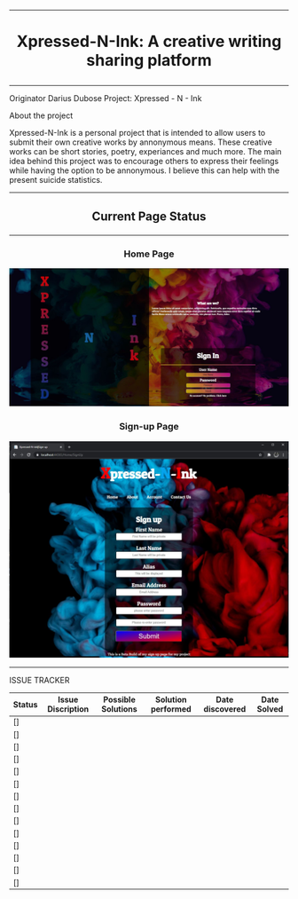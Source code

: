 ***
# <p align="center"> Xpressed-N-Ink: A creative writing sharing platform </p>
***

Originator Darius Dubose 
Project: Xpressed - N - Ink

About the project

Xpressed-N-Ink is a personal project that is intended to allow users to submit their own creative works by annonymous means. These creative works can be short stories, poetry, experiances and much more. The main idea behind this project was to encourage others to express their feelings while having the option to be annonymous. I believe this can help with the present suicide statistics.
***
## <p align="center" > Current Page Status </p>
***
### <p align="center"> Home Page </P>
![index Page](/images/newIndexpage.JPG)

### <p align="center"> Sign-up Page </P>
![sign up Page](/images/SignInpage.JPG)

***
ISSUE TRACKER

| Status | Issue Discription | Possible Solutions | Solution performed | Date discovered | Date Solved|
|:-------------|:------------------:|:----------: |:-----------:| --- | --- |
| [] |  |  |  |  | |
| [] |  |  |  |  | |
| [] |  |  |  |  | |
| [] |  |  |  |  | |
| [] |  |  |  |  | |
| [] |  |  |  |  | |
| [] |  |  |  |  | |
| [] |  |  |  |  | |
| [] |  |  |  |  | |
| [] |  |  |  |  | |
| [] |  |  |  |  | |
| [] |  |  |  |  | |
| [] |  |  |  |  | |
| [] |  |  |  |  | |


